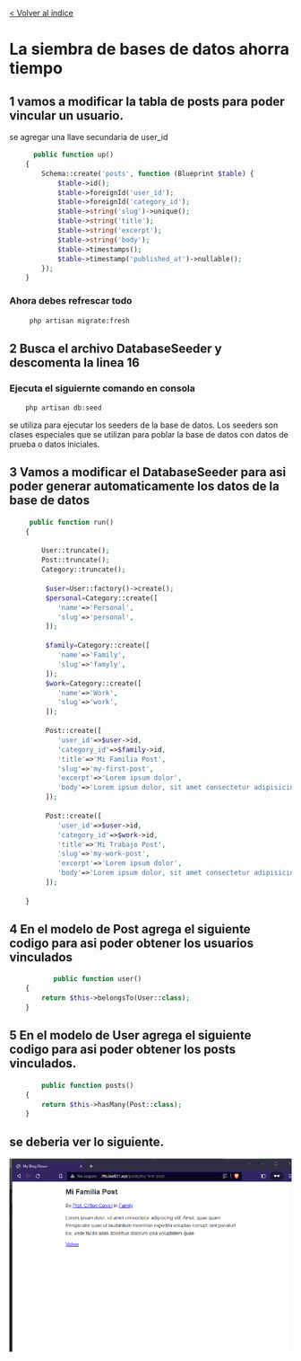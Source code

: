 [< Volver al índice](/docs/README.md)
# La siembra de bases de datos ahorra tiempo

## 1 vamos a modificar la tabla de posts para poder vincular un usuario.
se agregar una llave secundaria de user_id
```php
      public function up()
    {
        Schema::create('posts', function (Blueprint $table) {
            $table->id();
            $table->foreignId('user_id');
            $table->foreignId('category_id');
            $table->string('slug')->unique();
            $table->string('title');
            $table->string('excerpt');
            $table->string('body');
            $table->timestamps();
            $table->timestamp('published_at')->nullable();
        });
    }
```
### Ahora debes refrescar todo
```cmd
     php artisan migrate:fresh
```
## 2 Busca el archivo DatabaseSeeder y descomenta la linea 16
### Ejecuta el siguiernte comando en consola
```php
    php artisan db:seed
```
se utiliza para ejecutar los seeders de la base de datos. Los seeders son clases especiales que se utilizan para poblar la base de datos con datos de prueba o datos iniciales.

## 3 Vamos a modificar el DatabaseSeeder para asi poder generar automaticamente los datos de la base de datos

```php
     public function run()
    {

        User::truncate();
        Post::truncate();
        Category::truncate();

         $user=User::factory()->create();
         $personal=Category::create([
            'name'=>'Personal',
            'slug'=>'personal',
         ]);

         $family=Category::create([
            'name'=>'Family',
            'slug'=>'famyly',
         ]);
         $work=Category::create([
            'name'=>'Work',
            'slug'=>'work',
         ]);

         Post::create([
            'user_id'=>$user->id,
            'category_id'=>$family->id,
            'title'=>'Mi Familia Post',
            'slug'=>'my-first-post',
            'excerpt'=>'Lorem ipsum dolor',
            'body'=>'Lorem ipsum dolor, sit amet consectetur adipisicing elit. Amet, quae quam. Perspiciatis quae ut laudantium molestias expedita voluptas corrupti sint pariatur! Ex, unde facilis alias doloribus dolorum ipsa voluptatem quae.'
         ]);

         Post::create([
            'user_id'=>$user->id,
            'category_id'=>$work->id,
            'title'=>'Mi Trabajo Post',
            'slug'=>'my-work-post',
            'excerpt'=>'Lorem ipsum dolor',
            'body'=>'Lorem ipsum dolor, sit amet consectetur adipisicing elit. Amet, quae quam. Perspiciatis quae ut laudantium molestias expedita voluptas corrupti sint pariatur! Ex, unde facilis alias doloribus dolorum ipsa voluptatem quae.'
         ]);

    } 
```

## 4 En el modelo de Post agrega el siguiente codigo para asi poder obtener los usuarios vinculados
```php
           public function user()
    {
        return $this->belongsTo(User::class);
    }
```

## 5 En el modelo de User agrega el siguiente codigo para asi poder obtener los posts vinculados.
```php
        public function posts()
    {
        return $this->hasMany(Post::class);
    }
```
## se deberia ver lo siguiente.
![img](img/Taller%2027/web.png)